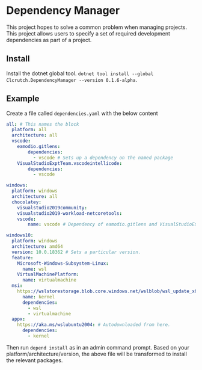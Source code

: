 # Dependency Manager
This project hopes to solve a common problem when managing projects.  This project allows users to specify a set of required development dependencies as part of a project.

## Install
Install the dotnet global tool. `dotnet tool install --global Clcrutch.DependencyManager --version 0.1.6-alpha`.

## Example
Create a file called `dependencies.yaml` with the below content

```yaml
all: # This names the block
  platform: all
  architecture: all
  vscode:
    eamodio.gitlens:
        dependencies:
          - vscode # Sets up a dependency on the named package
    VisualStudioExptTeam.vscodeintellicode:
        dependencies:
          - vscode

windows:
  platform: windows
  architecture: all
  chocolatey:
    visualstudio2019community:
    visualstudio2019-workload-netcoretools:
    vscode:
        name: vscode # Dependency of eamodio.gitlens and VisualStudioExptTeam.vscodeintellicode

windows10:
  platform: windows
  architecture: amd64
  version: 10.0.18362 # Sets a particular version.
  feature:
    Microsoft-Windows-Subsystem-Linux:
      name: wsl
    VirtualMachinePlatform:
      name: virtualmachine
  msi:
    https://wslstorestorage.blob.core.windows.net/wslblob/wsl_update_x64.msi: # Autodownloaded from here.
      name: kernel
      dependencies:
        - wsl
        - virtualmachine
  appx:
    https://aka.ms/wslubuntu2004: # Autodownloaded from here.
      dependencies:
        - kernel
```

Then run `depend install` as in an admin command prompt.  Based on your platform/architecture/version, the above file will be transformed to install the relevant packages.